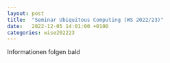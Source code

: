 ```yaml
---
layout: post
title:  "Seminar Ubiquitous Computing (WS 2022/23)"
date:   2022-12-05 14:01:00 +0100
categories: wise202223
---
```


Informationen folgen bald
